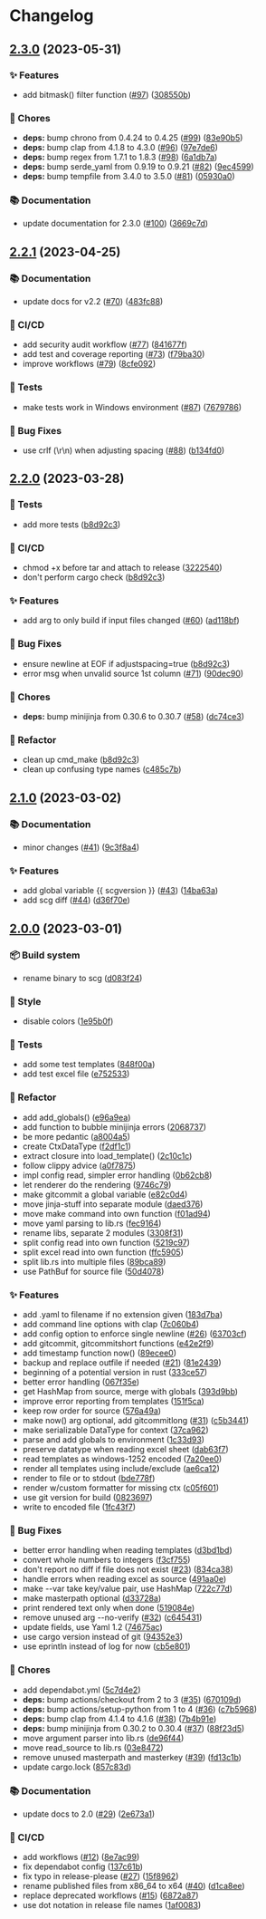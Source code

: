 # Changelog

## [2.3.0](https://github.com/equinor/septic-config-generator/compare/v2.2.1...v2.3.0) (2023-05-31)


### ✨ Features

* add bitmask() filter function ([#97](https://github.com/equinor/septic-config-generator/issues/97)) ([308550b](https://github.com/equinor/septic-config-generator/commit/308550b557d8757a481415f4cd30fee6296aa8b1))


### 🧹 Chores

* **deps:** bump chrono from 0.4.24 to 0.4.25 ([#99](https://github.com/equinor/septic-config-generator/issues/99)) ([83e90b5](https://github.com/equinor/septic-config-generator/commit/83e90b5605601e9a4635fe79f6ca218639885016))
* **deps:** bump clap from 4.1.8 to 4.3.0 ([#96](https://github.com/equinor/septic-config-generator/issues/96)) ([97e7de6](https://github.com/equinor/septic-config-generator/commit/97e7de6f072fd36aa4ed1bcb4408dfa7ce300e07))
* **deps:** bump regex from 1.7.1 to 1.8.3 ([#98](https://github.com/equinor/septic-config-generator/issues/98)) ([6a1db7a](https://github.com/equinor/septic-config-generator/commit/6a1db7aaf36b2d3e51bb8b5af74f017a4a5917c1))
* **deps:** bump serde_yaml from 0.9.19 to 0.9.21 ([#82](https://github.com/equinor/septic-config-generator/issues/82)) ([9ec4599](https://github.com/equinor/septic-config-generator/commit/9ec459929f0e508f94b394f291e5f6a91aac53ee))
* **deps:** bump tempfile from 3.4.0 to 3.5.0 ([#81](https://github.com/equinor/septic-config-generator/issues/81)) ([05930a0](https://github.com/equinor/septic-config-generator/commit/05930a08b4f4d479d9a75622a46c795402e285dc))


### 📚 Documentation

* update documentation for 2.3.0 ([#100](https://github.com/equinor/septic-config-generator/issues/100)) ([3669c7d](https://github.com/equinor/septic-config-generator/commit/3669c7df5cf770aa5e7e32a4411a747cba54f89f))

## [2.2.1](https://github.com/equinor/septic-config-generator/compare/v2.2.0...v2.2.1) (2023-04-25)


### 📚 Documentation

* update docs for v2.2 ([#70](https://github.com/equinor/septic-config-generator/issues/70)) ([483fc88](https://github.com/equinor/septic-config-generator/commit/483fc88892ce66f5d6add8ae871e8e26d0da6b26))


### 👷 CI/CD

* add security audit workflow ([#77](https://github.com/equinor/septic-config-generator/issues/77)) ([841677f](https://github.com/equinor/septic-config-generator/commit/841677f51f58b07258406f3ca16b876315325dfb))
* add test and coverage reporting ([#73](https://github.com/equinor/septic-config-generator/issues/73)) ([f79ba30](https://github.com/equinor/septic-config-generator/commit/f79ba305a5148daa74b42fa92f95c291939d86bd))
* improve workflows ([#79](https://github.com/equinor/septic-config-generator/issues/79)) ([8cfe092](https://github.com/equinor/septic-config-generator/commit/8cfe0922eab81510c1572efc33895fb565a8945e))


### 🧪 Tests

* make tests work in Windows environment ([#87](https://github.com/equinor/septic-config-generator/issues/87)) ([7679786](https://github.com/equinor/septic-config-generator/commit/76797866279f07d7a677af5e7765eec940ca972b))


### 🐛 Bug Fixes

* use crlf (\r\n) when adjusting spacing ([#88](https://github.com/equinor/septic-config-generator/issues/88)) ([b134fd0](https://github.com/equinor/septic-config-generator/commit/b134fd0104f32de4bb76d9b29598258feb16321e))

## [2.2.0](https://github.com/equinor/septic-config-generator/compare/v2.1.0...v2.2.0) (2023-03-28)


### 🧪 Tests

* add more tests ([b8d92c3](https://github.com/equinor/septic-config-generator/commit/b8d92c3c1048e7fce14fa6c58ade5e3d1bb2d10f))


### 👷 CI/CD

* chmod +x before tar and attach to release ([3222540](https://github.com/equinor/septic-config-generator/commit/3222540db2db3a28fa9216f5974a03bfdd34e558))
* don't perform cargo check ([b8d92c3](https://github.com/equinor/septic-config-generator/commit/b8d92c3c1048e7fce14fa6c58ade5e3d1bb2d10f))


### ✨ Features

* add arg to only build if input files changed ([#60](https://github.com/equinor/septic-config-generator/issues/60)) ([ad118bf](https://github.com/equinor/septic-config-generator/commit/ad118bf6044a5bca3b698bbdfbaefa1db841d908))


### 🐛 Bug Fixes

* ensure newline at EOF if adjustspacing=true ([b8d92c3](https://github.com/equinor/septic-config-generator/commit/b8d92c3c1048e7fce14fa6c58ade5e3d1bb2d10f))
* error msg when unvalid source 1st column ([#71](https://github.com/equinor/septic-config-generator/issues/71)) ([90dec90](https://github.com/equinor/septic-config-generator/commit/90dec9080d8992802e10edbc1fc05e7cbfafc4fc))


### 🧹 Chores

* **deps:** bump minijinja from 0.30.6 to 0.30.7 ([#58](https://github.com/equinor/septic-config-generator/issues/58)) ([dc74ce3](https://github.com/equinor/septic-config-generator/commit/dc74ce32766aae014e8d25358a0555d50c09c703))


### 🔨 Refactor

* clean up cmd_make ([b8d92c3](https://github.com/equinor/septic-config-generator/commit/b8d92c3c1048e7fce14fa6c58ade5e3d1bb2d10f))
* clean up confusing type names ([c485c7b](https://github.com/equinor/septic-config-generator/commit/c485c7bd4ac5d9ff3d36732ab7bedf757e6a2ed2))

## [2.1.0](https://github.com/equinor/septic-config-generator/compare/v2.0.0...v2.1.0) (2023-03-02)


### 📚 Documentation

* minor changes ([#41](https://github.com/equinor/septic-config-generator/issues/41)) ([9c3f8a4](https://github.com/equinor/septic-config-generator/commit/9c3f8a4a19f0a9c47a83aaa2547994505a85b053))


### ✨ Features

* add global variable {{ scgversion }} ([#43](https://github.com/equinor/septic-config-generator/issues/43)) ([14ba63a](https://github.com/equinor/septic-config-generator/commit/14ba63aef4b90ba1c30c5717ddd2cc9ec875b61e))
* add scg diff ([#44](https://github.com/equinor/septic-config-generator/issues/44)) ([d36f70e](https://github.com/equinor/septic-config-generator/commit/d36f70e7450c2c9d30f10387f573f99c24ec56f7))

## [2.0.0](https://github.com/equinor/septic-config-generator/compare/v1.0.0...v2.0.0) (2023-03-01)


### 📦 Build system

* rename binary to scg ([d083f24](https://github.com/equinor/septic-config-generator/commit/d083f2416d8ce6ae57a2c68927c9b806e2bb7624))


### 💎 Style

* disable colors ([1e95b0f](https://github.com/equinor/septic-config-generator/commit/1e95b0f525a12597d475875ee7c65c7f8b689a5f))


### 🧪 Tests

* add some test templates ([848f00a](https://github.com/equinor/septic-config-generator/commit/848f00ace4b03722f76d2e7bcf9e682fa10b7318))
* add test excel file ([e752533](https://github.com/equinor/septic-config-generator/commit/e7525339731420251a2f108db76e1ee23f4cf898))


### 🔨 Refactor

* add add_globals() ([e96a9ea](https://github.com/equinor/septic-config-generator/commit/e96a9eae24b44b0932967cf48e10f251a98e574d))
* add function to bubble minijinja errors ([2068737](https://github.com/equinor/septic-config-generator/commit/2068737e9966c86dfad06032423da94ab3e0e260))
* be more pedantic ([a8004a5](https://github.com/equinor/septic-config-generator/commit/a8004a58e344deec1cf4707549bd6e6b277f930e))
* create CtxDataType ([f2df1c1](https://github.com/equinor/septic-config-generator/commit/f2df1c19db9774becd1a2b5a49ec1f1bfd6b8e1f))
* extract closure into load_template() ([2c10c1c](https://github.com/equinor/septic-config-generator/commit/2c10c1c5a2414a0802a41e433f7d09ba7b6540cf))
* follow clippy advice ([a0f7875](https://github.com/equinor/septic-config-generator/commit/a0f78752263981be5cc29fbe6a6be0e3d2be5eb0))
* impl config read, simpler error handling ([0b62cb8](https://github.com/equinor/septic-config-generator/commit/0b62cb8082523aac3c1bca20d2025f04dada2f11))
* let renderer do the rendering ([9746c79](https://github.com/equinor/septic-config-generator/commit/9746c79a868a7809ab60c775cd1bc82e8909b2bd))
* make gitcommit a global variable ([e82c0d4](https://github.com/equinor/septic-config-generator/commit/e82c0d4fd54ef10918dd80b49a3880a039571d23))
* move jinja-stuff into separate module ([daed376](https://github.com/equinor/septic-config-generator/commit/daed3767d8aab791fe50a9963642f58d6f4fd485))
* move make command into own function ([f01ad94](https://github.com/equinor/septic-config-generator/commit/f01ad940c4d87dd3a0a34883bc123ca0fbf6fec2))
* move yaml parsing to lib.rs ([fec9164](https://github.com/equinor/septic-config-generator/commit/fec9164b70964fbea86b54dc9271efd6d214d73f))
* rename libs, separate 2 modules ([3308f31](https://github.com/equinor/septic-config-generator/commit/3308f31ddc2ed385f6a2a59be31144394da4ecac))
* split config read into own function ([5219c97](https://github.com/equinor/septic-config-generator/commit/5219c975c6d0886c05d1c2d69cf5fefca724d6ee))
* split excel read into own function ([ffc5905](https://github.com/equinor/septic-config-generator/commit/ffc59050e906b3e1c4b38fa421dce778a0ddf59d))
* split lib.rs into multiple files ([89bca89](https://github.com/equinor/septic-config-generator/commit/89bca898a775e6cd9ec8a404f28ba1d6660ddc77))
* use PathBuf for source file ([50d4078](https://github.com/equinor/septic-config-generator/commit/50d4078532544dd6fd4750210e278efb5b656c83))


### ✨ Features

* add .yaml to filename if no extension given ([183d7ba](https://github.com/equinor/septic-config-generator/commit/183d7baf53555460ae9f5b593ed3291f2573d701))
* add command line options with clap ([7c060b4](https://github.com/equinor/septic-config-generator/commit/7c060b47e7ff38b3ede023c5ece17bf04bcc8be2))
* add config option to enforce single newline ([#26](https://github.com/equinor/septic-config-generator/issues/26)) ([63703cf](https://github.com/equinor/septic-config-generator/commit/63703cf9f91514ef414379f95c671c243e5e3ead))
* add gitcommit, gitcommitshort functions ([e42e2f9](https://github.com/equinor/septic-config-generator/commit/e42e2f9e912ef35b85d00770eab0bf52b06eea79))
* add timestamp function now() ([89ecee0](https://github.com/equinor/septic-config-generator/commit/89ecee0f6e4995dff261c79afcd2a47524bac306))
* backup and replace outfile if needed ([#21](https://github.com/equinor/septic-config-generator/issues/21)) ([81e2439](https://github.com/equinor/septic-config-generator/commit/81e243910f7e2f64b53fe21fa05e48d7b82a088c))
* beginning of a potential version in rust ([333ce57](https://github.com/equinor/septic-config-generator/commit/333ce57957714902e710df21f59fa4c3d7340fba))
* better error handling ([067f35e](https://github.com/equinor/septic-config-generator/commit/067f35e8028f938a67f30c134e3c5d9864094bfd))
* get HashMap from source, merge with globals ([393d9bb](https://github.com/equinor/septic-config-generator/commit/393d9bbe013b8a801a50eac212be1e0ff1c5a540))
* improve error reporting from templates ([151f5ca](https://github.com/equinor/septic-config-generator/commit/151f5cac5e98ecaea20ab0b1c87da1357484008b))
* keep row order for source ([576a49a](https://github.com/equinor/septic-config-generator/commit/576a49a96b670834db857db44088256584929fca))
* make now() arg optional, add gitcommitlong ([#31](https://github.com/equinor/septic-config-generator/issues/31)) ([c5b3441](https://github.com/equinor/septic-config-generator/commit/c5b34411f42370d158e73da172ec42079c3f873c))
* make serializable DataType for context ([37ca962](https://github.com/equinor/septic-config-generator/commit/37ca962a7650a980e8a54b147285c8c927025629))
* parse and add globals to environment ([1c33d93](https://github.com/equinor/septic-config-generator/commit/1c33d9319a1e6d12cb56a6f1e5192719d305a231))
* preserve datatype when reading excel sheet ([dab63f7](https://github.com/equinor/septic-config-generator/commit/dab63f71949207df5a89bf0f5471cb1648d879c7))
* read templates as windows-1252 encoded ([7a20ee0](https://github.com/equinor/septic-config-generator/commit/7a20ee0345d911674eb187b9955feca27e00caca))
* render all templates using include/exclude ([ae6ca12](https://github.com/equinor/septic-config-generator/commit/ae6ca12938bed97e2b99f4f58ef7285f8f2d7a5d))
* render to file or to stdout ([bde778f](https://github.com/equinor/septic-config-generator/commit/bde778f64d2aa26634f24107e9df6269dc7a5912))
* render w/custom formatter for missing ctx ([c05f601](https://github.com/equinor/septic-config-generator/commit/c05f60153f763c8adadb58aa85cc7772a1eb6b05))
* use git version for build ([0823697](https://github.com/equinor/septic-config-generator/commit/082369708ceaf2375371b758298d3eba02020521))
* write to encoded file ([1fc43f7](https://github.com/equinor/septic-config-generator/commit/1fc43f7cc12533e022707b1cbac21f59ffd66c13))


### 🐛 Bug Fixes

* better error handling when reading templates ([d3bd1bd](https://github.com/equinor/septic-config-generator/commit/d3bd1bd83349e789dea28f3f93ff2043f440f5a0))
* convert whole numbers to integers ([f3cf755](https://github.com/equinor/septic-config-generator/commit/f3cf75565617e08b4155f60b5580e2bf0313ee1f))
* don't report no diff if file does not exist ([#23](https://github.com/equinor/septic-config-generator/issues/23)) ([834ca38](https://github.com/equinor/septic-config-generator/commit/834ca382b0928953686ad05a694f5642d202b91a))
* handle errors when reading excel as source ([491aa0e](https://github.com/equinor/septic-config-generator/commit/491aa0ef8b16f60df882279d839eebaa8a55989f))
* make --var take key/value pair, use HashMap ([722c77d](https://github.com/equinor/septic-config-generator/commit/722c77ddffbd7b1847348960e4b559a3797074e0))
* make masterpath optional ([d33728a](https://github.com/equinor/septic-config-generator/commit/d33728a6f639c102b6e0d0a365f65e0386839d39))
* print rendered text only when done ([519084e](https://github.com/equinor/septic-config-generator/commit/519084ee81a0e716156ac883759b1e4cab6fbc99))
* remove unused arg --no-verify ([#32](https://github.com/equinor/septic-config-generator/issues/32)) ([c645431](https://github.com/equinor/septic-config-generator/commit/c6454318f18b5b218e682774787cab820a84c8f8))
* update fields, use Yaml 1.2 ([74675ac](https://github.com/equinor/septic-config-generator/commit/74675acfcdb6acbef07545ab27df369a946b6733))
* use cargo version instead of git ([94352e3](https://github.com/equinor/septic-config-generator/commit/94352e3ea0fcba94c8bd1403fac0585d6b75718a))
* use eprintln instead of log for now ([cb5e801](https://github.com/equinor/septic-config-generator/commit/cb5e801ca3d8bdf7bb8d5800cb216b0c299ba5ac))


### 🧹 Chores

* add dependabot.yml ([5c7d4e2](https://github.com/equinor/septic-config-generator/commit/5c7d4e2a5d93f0084649f319b6e7f33e2edecfb5))
* **deps:** bump actions/checkout from 2 to 3 ([#35](https://github.com/equinor/septic-config-generator/issues/35)) ([670109d](https://github.com/equinor/septic-config-generator/commit/670109dcbb0788647a02c40f18d44497b51e84e2))
* **deps:** bump actions/setup-python from 1 to 4 ([#36](https://github.com/equinor/septic-config-generator/issues/36)) ([c7b5968](https://github.com/equinor/septic-config-generator/commit/c7b5968f924e8aa99eca4023c30ab94e895edd1d))
* **deps:** bump clap from 4.1.4 to 4.1.6 ([#38](https://github.com/equinor/septic-config-generator/issues/38)) ([7b4b91e](https://github.com/equinor/septic-config-generator/commit/7b4b91ea24d85177a14a07add5240469e54f9dca))
* **deps:** bump minijinja from 0.30.2 to 0.30.4 ([#37](https://github.com/equinor/septic-config-generator/issues/37)) ([88f23d5](https://github.com/equinor/septic-config-generator/commit/88f23d520a3462ed6c510516c41916ec78d516ec))
* move argument parser into lib.rs ([de96f44](https://github.com/equinor/septic-config-generator/commit/de96f44a9641aa8656413733c8a0cde5fec60fa6))
* move read_source to lib.rs ([03e8472](https://github.com/equinor/septic-config-generator/commit/03e8472588d989fea8715f67b1700c681ed28a83))
* remove unused masterpath and masterkey ([#39](https://github.com/equinor/septic-config-generator/issues/39)) ([fd13c1b](https://github.com/equinor/septic-config-generator/commit/fd13c1b793c26ae55e13f5d2a0df24398467c20a))
* update cargo.lock ([857c83d](https://github.com/equinor/septic-config-generator/commit/857c83dfa093433aaf9a57a23892f04362748ae4))


### 📚 Documentation

* update docs to 2.0 ([#29](https://github.com/equinor/septic-config-generator/issues/29)) ([2e673a1](https://github.com/equinor/septic-config-generator/commit/2e673a16ba29b343ea6f4276c2fd92603d8a3bdc))


### 👷 CI/CD

* add workflows ([#12](https://github.com/equinor/septic-config-generator/issues/12)) ([8e7ac99](https://github.com/equinor/septic-config-generator/commit/8e7ac9940cbaa39a4fd232ec8c4dab96ab1bfe32))
* fix dependabot config ([137c61b](https://github.com/equinor/septic-config-generator/commit/137c61b50799e004d715ae6a30dc93c493292e75))
* fix typo in release-please ([#27](https://github.com/equinor/septic-config-generator/issues/27)) ([15f8962](https://github.com/equinor/septic-config-generator/commit/15f896202980e62fc2d3fb533949206ee63f71fc))
* rename published files from x86_64 to x64 ([#40](https://github.com/equinor/septic-config-generator/issues/40)) ([d1ca8ee](https://github.com/equinor/septic-config-generator/commit/d1ca8ee0d36726a86ad68c7ff88882980d7a7d17))
* replace deprecated workflows ([#15](https://github.com/equinor/septic-config-generator/issues/15)) ([6872a87](https://github.com/equinor/septic-config-generator/commit/6872a8750bf1de6b43d5f8dc43dcc5cfad5c02c1))
* use dot notation in release file names ([1af0083](https://github.com/equinor/septic-config-generator/commit/1af00835c1bc87ba8438895482742272cf78fc6c))
